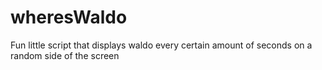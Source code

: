 # wheresWaldo
Fun little script that displays waldo every certain amount of seconds on a random side of the screen
